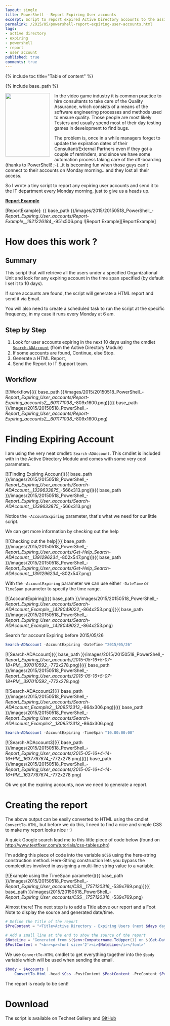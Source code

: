 ```yaml
---
layout: single
title: PowerShell - Report Expiring User accounts
excerpt: Script to report expired Active Directory accounts to the assigned manager.
permalink: /2015/05/powershell-report-expiring-user-accounts.html
tags: 
- active directory
- expiring
- powershell
- report
- user account
published: true
comments: true
---
```

{% include toc title="Table of content" %}

{% include base_path %}

<a href="{{ base_path }}/images/2015/20150518_PowerShell_-_Report_Expiring_User_accounts/339px-Expired.svg__2053401180__-339x479.png" imageanchor="1" style="clear: left; float: left; margin-bottom: 1em; margin-right: 1em;"><img border="0" height="200" src="{{ base_path }}/images/2015/20150518_PowerShell_-_Report_Expiring_User_accounts/339px-Expired.svg__2053401180__-339x479.png" width="141" /></a>In the video game industry it is common practice to hire consultants to take care of the Quality Assurance, which consists of a means of the software engineering processes and methods used to ensure quality. Those people are most likely Testers and usually spend most of their day testing games in development to find bugs.

The problem is, once in a while managers forget to update the expiration dates of their Consultant/External Partners even if they got a couple of reminders, and since we have some automation process taking care of the off-boarding (thanks to PowerShell! ;-)...it is becoming fun when those guys can't connect to their accounts on Monday morning...and they lost all their access.

So I wrote a tiny script to report any expiring user accounts and send it to the IT department every Monday morning, just to give us a heads up.

<b><u>Report Example</u></b>

[ReportExample]: {{ base_path }}/images/2015/20150518_PowerShell_-_Report_Expiring_User_accounts/Report-Example__1621226184__-951x506.png
![Report Example][ReportExample]

# How does this work ?

## Summary

This script that will retrieve all the users under a specified Organizational Unit and look for any expiring account in the time span specified (by default I set it to 10 days).

If some accounts are found, the script will generate a HTML report and send it via Email.

You will also need to create a scheduled task to run the script at the specific frequency, in my case it runs every Monday at 6 am.

## Step by Step

1. Look for user accounts expiring in the next 10 days using the cmdlet [`Search-ADAccount`](https://technet.microsoft.com/en-us/library/hh852292.aspx) (from the Active Directory Module)
1. If some accounts are found, Continue, else Stop.
1. Generate a HTML Report,
1. Send the Report to IT Support team.

## Workflow

[![Workflow]({{ base_path }}/images/2015/20150518_PowerShell_-_Report_Expiring_User_accounts/Report-Expiring_accounts2__601171038__-809x1600.png)]({{ base_path }}/images/2015/20150518_PowerShell_-_Report_Expiring_User_accounts/Report-Expiring_accounts2__601171038__-809x1600.png)

# Finding Expiring Account

I am using the very neat cmdlet: `Search-ADAccount`. This cmdlet is included with in the Active Directory Module and comes with some very cool parameters.

[![Finding Expiring Account]({{ base_path }}/images/2015/20150518_PowerShell_-_Report_Expiring_User_accounts/Search-ADAccount__1339633875__-566x313.png)]({{ base_path }}/images/2015/20150518_PowerShell_-_Report_Expiring_User_accounts/Search-ADAccount__1339633875__-566x313.png)

Notice the `-AccountExpiring` parameter, that's what we need for our little script.

We can get more information by checking out the help

[![Checking out the help]({{ base_path }}/images/2015/20150518_PowerShell_-_Report_Expiring_User_accounts/Get-Help_Search-ADAccount__1391296234__-802x547.png)]({{ base_path }}/images/2015/20150518_PowerShell_-_Report_Expiring_User_accounts/Get-Help_Search-ADAccount__1391296234__-802x547.png)

With the `-AccountExpiring` parameter we can use either `-DateTime` or `TimeSpan` parameter to specify the time range.

[![AccountExpiring]({{ base_path }}/images/2015/20150518_PowerShell_-_Report_Expiring_User_accounts/Search-ADAccount_Example__1428049022__-864x253.png)]({{ base_path }}/images/2015/20150518_PowerShell_-_Report_Expiring_User_accounts/Search-ADAccount_Example__1428049022__-864x253.png)

Search for account Expiring before 2015/05/26

```powershell
Search-ADAccount -AccountExpiring -DateTime "2015/05/26"
```

[![Search-ADAccount]({{ base_path }}/images/2015/20150518_PowerShell_-_Report_Expiring_User_accounts/2015-05-16+5-07-18+PM__397010592__-772x278.png)]({{ base_path }}/images/2015/20150518_PowerShell_-_Report_Expiring_User_accounts/2015-05-16+5-07-18+PM__397010592__-772x278.png)

[![Search-ADAccount2]({{ base_path }}/images/2015/20150518_PowerShell_-_Report_Expiring_User_accounts/Search-ADAccount_Example2__1309512313__-864x306.png)]({{ base_path }}/images/2015/20150518_PowerShell_-_Report_Expiring_User_accounts/Search-ADAccount_Example2__1309512313__-864x306.png)

```powershell
Search-ADAccount -AccountExpiring -TimeSpan "10.00:00:00"
```

[![Search-ADAccount3]({{ base_path }}/images/2015/20150518_PowerShell_-_Report_Expiring_User_accounts/2015-05-16+4-14-16+PM__1637767674__-772x278.png)]({{ base_path }}/images/2015/20150518_PowerShell_-_Report_Expiring_User_accounts/2015-05-16+4-14-16+PM__1637767674__-772x278.png)

Ok we got the expiring accounts, now we need to generate a report.

# Creating the report

The above output can be easily converted to HTML using the cmdlet `ConvertTo-HTML`, but before we do this, I need to find a nice and simple CSS to make my report looks nice :-)

A quick Google search lead me to this little piece of code below (found on <http://www.textfixer.com/tutorials/css-tables.php>)

I'm adding this piece of code into the variable `$CSS` using the here-string construction method.
Here-String construction lets you bypass the complexities involved in assigning a multi-line string value to a variable.

[![Example using the TimeSpan parameter]({{ base_path }}/images/2015/20150518_PowerShell_-_Report_Expiring_User_accounts/CSS__1757120316__-539x769.png)]({{ base_path }}/images/2015/20150518_PowerShell_-_Report_Expiring_User_accounts/CSS__1757120316__-539x769.png)

Almost there! The next step is to add a Title above our report and a Foot Note to display the source and generated date/time.

```powershell
# Define the Title of the report
$PreContent = "<Title>Active Directory - Expiring Users (next $days days)</Title>"

# Add a small line at the end to show the source of the report
$NoteLine = "Generated from $($env:Computername.ToUpper()) on $(Get-Date -format 'yyyy/MM/dd HH:mm:ss')"
$PostContent = "<br><p><font size='2'><i>$NoteLine</i></font>"
```

We use `ConvertTo-HTML` cmdlet to get everything together into the `$body` variable which will be used when sending the email.

```powershell
$body = $Accounts |
    ConvertTo-Html -head $Css -PostContent $PostContent -PreContent $PreContent
```

The report is ready to be sent!

# Download

The script is available on Technet Gallery and <a href="https://github.com/lazywinadmin/PowerShell/blob/master/AD-USER-Report_Expiring_users/AD-USER-Report_Expiring_users.ps1" target="_blank">GitHub</a>